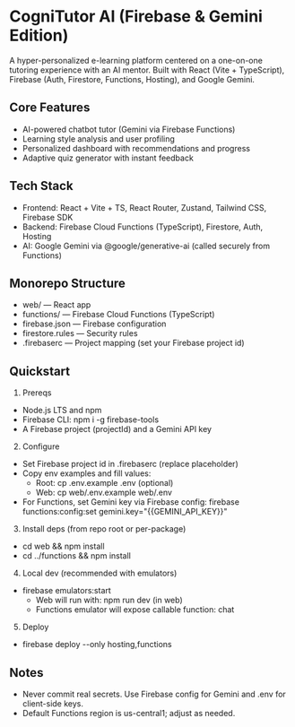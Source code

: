 # CogniTutor AI (Firebase & Gemini Edition)

A hyper-personalized e-learning platform centered on a one-on-one tutoring experience with an AI mentor. Built with React (Vite + TypeScript), Firebase (Auth, Firestore, Functions, Hosting), and Google Gemini.

## Core Features
- AI-powered chatbot tutor (Gemini via Firebase Functions)
- Learning style analysis and user profiling
- Personalized dashboard with recommendations and progress
- Adaptive quiz generator with instant feedback

## Tech Stack
- Frontend: React + Vite + TS, React Router, Zustand, Tailwind CSS, Firebase SDK
- Backend: Firebase Cloud Functions (TypeScript), Firestore, Auth, Hosting
- AI: Google Gemini via @google/generative-ai (called securely from Functions)

## Monorepo Structure
- web/ — React app
- functions/ — Firebase Cloud Functions (TypeScript)
- firebase.json — Firebase configuration
- firestore.rules — Security rules
- .firebaserc — Project mapping (set your Firebase project id)

## Quickstart
1) Prereqs
- Node.js LTS and npm
- Firebase CLI: npm i -g firebase-tools
- A Firebase project (projectId) and a Gemini API key

2) Configure
- Set Firebase project id in .firebaserc (replace placeholder)
- Copy env examples and fill values:
  - Root: cp .env.example .env (optional)
  - Web: cp web/.env.example web/.env
- For Functions, set Gemini key via Firebase config:
  firebase functions:config:set gemini.key="{{GEMINI_API_KEY}}"

3) Install deps (from repo root or per-package)
- cd web && npm install
- cd ../functions && npm install

4) Local dev (recommended with emulators)
- firebase emulators:start
  - Web will run with: npm run dev (in web)
  - Functions emulator will expose callable function: chat

5) Deploy
- firebase deploy --only hosting,functions

## Notes
- Never commit real secrets. Use Firebase config for Gemini and .env for client-side keys.
- Default Functions region is us-central1; adjust as needed.
